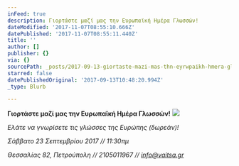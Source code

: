 ```yaml
---
inFeed: true
description: Γιορτάστε μαζί μας την Ευρωπαϊκή Ημέρα Γλωσσών!
dateModified: '2017-11-07T08:55:10.666Z'
datePublished: '2017-11-07T08:55:11.440Z'
title: ''
author: []
publisher: {}
via: {}
sourcePath: _posts/2017-09-13-giortaste-mazi-mas-thn-eyrwpaikh-hmera-glwsswn.md
starred: false
datePublishedOriginal: '2017-09-13T10:48:20.994Z'
_type: Blurb

---
```

**Γιορτάστε μαζί μας την Ευρωπαϊκή Ημέρα Γλωσσών!**
![](https://the-grid-user-content.s3-us-west-2.amazonaws.com/578f6245-9b67-40de-a073-1f14f39f9f22.jpg)

_Ελάτε να γνωρίσετε τις γλώσσες της Ευρώπης (δωρεάν)!_

_Σάββατο 23 Σεπτεμβρίου 2017 // 11:30πμ_

_Θεσσαλίας 82, Πετρούπολη // 2105011967 // [info@vaitsa.gr][0]_

[0]: mailto:info@vaitsa.gr